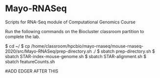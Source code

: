 # Mayo-RNASeq
Scripts for RNA-Seq module of Computational Genomics Course

Run the following commands on the Biocluster classroom partition to complete the lab. 

$ cd ~/
$ cp /home/classroom/hpcbio/mayo-rnaseq/mouse-rnaseq-2020/src/Mayo-RNASeq/prep-directory.sh ./
$ sbatch prep-directory.sh
$ sbatch STAR-index-mouse-genome.sh
$ sbatch STAR-alignment.sh
$ sbatch featureCounts.sh

#ADD EDGER AFTER THIS
